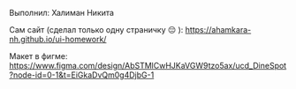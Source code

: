 Выполнил: Халиман Никита

Сам сайт (сделал только одну страничку 😔 ): https://ahamkara-nh.github.io/ui-homework/

Макет в фигме: https://www.figma.com/design/AbSTMlCwHJKaVGW9tzo5ax/ucd_DineSpot?node-id=0-1&t=EiGkaDvQm0g4DjbG-1
